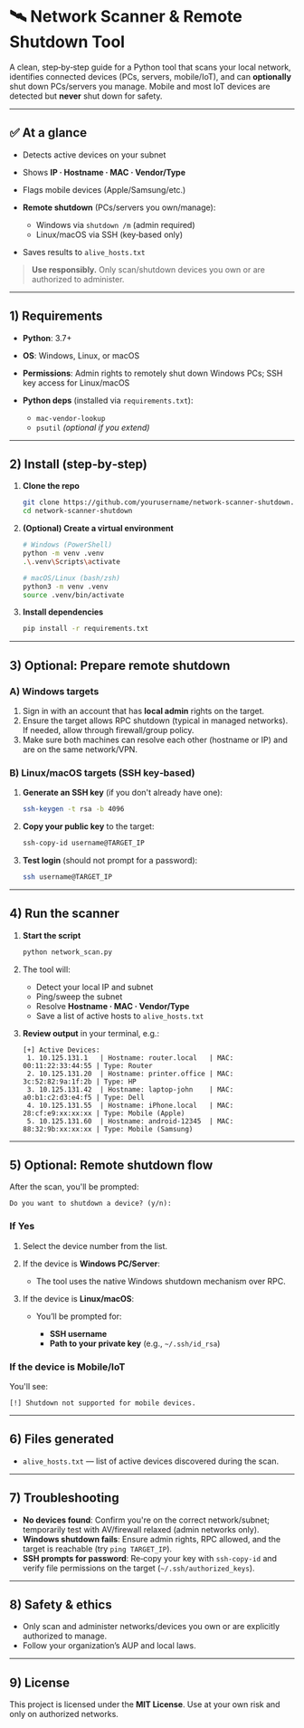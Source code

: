 # 🛰️ Network Scanner & Remote Shutdown Tool

A clean, step‑by‑step guide for a Python tool that scans your local network, identifies connected devices (PCs, servers, mobile/IoT), and can **optionally** shut down PCs/servers you manage. Mobile and most IoT devices are detected but **never** shut down for safety.

---

## ✅ At a glance

* Detects active devices on your subnet
* Shows **IP · Hostname · MAC · Vendor/Type**
* Flags mobile devices (Apple/Samsung/etc.)
* **Remote shutdown** (PCs/servers you own/manage):

  * Windows via `shutdown /m` (admin required)
  * Linux/macOS via SSH (key‑based only)
* Saves results to `alive_hosts.txt`

> **Use responsibly.** Only scan/shutdown devices you own or are authorized to administer.

---

## 1) Requirements

* **Python**: 3.7+
* **OS**: Windows, Linux, or macOS
* **Permissions**: Admin rights to remotely shut down Windows PCs; SSH key access for Linux/macOS
* **Python deps** (installed via `requirements.txt`):

  * `mac-vendor-lookup`
  * `psutil` *(optional if you extend)*

---

## 2) Install (step‑by‑step)

1. **Clone the repo**

   ```bash
   git clone https://github.com/yourusername/network-scanner-shutdown.git
   cd network-scanner-shutdown
   ```
2. **(Optional) Create a virtual environment**

   ```bash
   # Windows (PowerShell)
   python -m venv .venv
   .\.venv\Scripts\activate

   # macOS/Linux (bash/zsh)
   python3 -m venv .venv
   source .venv/bin/activate
   ```
3. **Install dependencies**

   ```bash
   pip install -r requirements.txt
   ```

---

## 3) Optional: Prepare remote shutdown

### A) Windows targets

1. Sign in with an account that has **local admin** rights on the target.
2. Ensure the target allows RPC shutdown (typical in managed networks). If needed, allow through firewall/group policy.
3. Make sure both machines can resolve each other (hostname or IP) and are on the same network/VPN.

### B) Linux/macOS targets (SSH key‑based)

1. **Generate an SSH key** (if you don't already have one):

   ```bash
   ssh-keygen -t rsa -b 4096
   ```
2. **Copy your public key** to the target:

   ```bash
   ssh-copy-id username@TARGET_IP
   ```
3. **Test login** (should not prompt for a password):

   ```bash
   ssh username@TARGET_IP
   ```

---

## 4) Run the scanner

1. **Start the script**

   ```bash
   python network_scan.py
   ```

2. The tool will:

   * Detect your local IP and subnet
   * Ping/sweep the subnet
   * Resolve **Hostname · MAC · Vendor/Type**
   * Save a list of active hosts to `alive_hosts.txt`

3. **Review output** in your terminal, e.g.:

   ```text
   [+] Active Devices:
    1. 10.125.131.1   | Hostname: router.local   | MAC: 00:11:22:33:44:55 | Type: Router
    2. 10.125.131.20  | Hostname: printer.office | MAC: 3c:52:82:9a:1f:2b | Type: HP
    3. 10.125.131.42  | Hostname: laptop-john    | MAC: a0:b1:c2:d3:e4:f5 | Type: Dell
    4. 10.125.131.55  | Hostname: iPhone.local   | MAC: 28:cf:e9:xx:xx:xx | Type: Mobile (Apple)
    5. 10.125.131.60  | Hostname: android-12345  | MAC: 88:32:9b:xx:xx:xx | Type: Mobile (Samsung)
   ```

---

## 5) Optional: Remote shutdown flow

After the scan, you'll be prompted:

```text
Do you want to shutdown a device? (y/n):
```

### If **Yes**

1. Select the device number from the list.
2. If the device is **Windows PC/Server**:

   * The tool uses the native Windows shutdown mechanism over RPC.
3. If the device is **Linux/macOS**:

   * You’ll be prompted for:

     * **SSH username**
     * **Path to your private key** (e.g., `~/.ssh/id_rsa`)

### If the device is **Mobile/IoT**

You'll see:

```text
[!] Shutdown not supported for mobile devices.
```

---

## 6) Files generated

* `alive_hosts.txt` — list of active devices discovered during the scan.

---

## 7) Troubleshooting

* **No devices found**: Confirm you're on the correct network/subnet; temporarily test with AV/firewall relaxed (admin networks only).
* **Windows shutdown fails**: Ensure admin rights, RPC allowed, and the target is reachable (try `ping TARGET_IP`).
* **SSH prompts for password**: Re‑copy your key with `ssh-copy-id` and verify file permissions on the target (`~/.ssh/authorized_keys`).

---

## 8) Safety & ethics

* Only scan and administer networks/devices you own or are explicitly authorized to manage.
* Follow your organization’s AUP and local laws.

---

## 9) License

This project is licensed under the **MIT License**. Use at your own risk and only on authorized networks.
